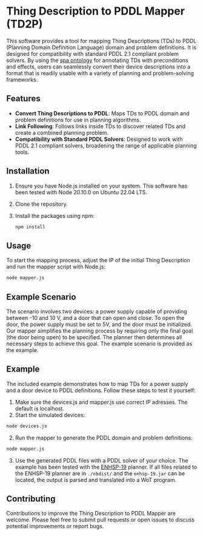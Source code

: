 # Thing Description to PDDL Mapper (TD2P)

This software provides a tool for mapping Thing Descriptions (TDs) to PDDL (Planning Domain Definition Language) domain and problem definitions. It is designed for compatibility with standard PDDL 2.1 compliant problem solvers. By using the [spa ontology](https://paul.ti.rw.fau.de/~jo00defe/voc/spa) for annotating TDs with preconditions and effects, users can seamlessly convert their device descriptions into a format that is readily usable with a variety of planning and problem-solving frameworks.

## Features

- **Convert Thing Descriptions to PDDL**: Maps TDs to PDDL domain and problem definitions for use in planning algorithms.
- **Link Following**: Follows links inside TDs to discover related TDs and create a combined planning problem.
- **Compatibility with Standard PDDL Solvers**: Designed to work with PDDL 2.1 compliant solvers, broadening the range of applicable planning tools.

## Installation

1. Ensure you have Node.js installed on your system. This software has been tested with Node 20.10.0 on Ubuntu 22.04 LTS.
2. Clone the repository.
3. Install the packages using npm:

    ```bash
    npm install
    ```

## Usage

To start the mapping process, adjust the IP of the initial Thing Description and run the mapper script with Node.js:

```bash
node mapper.js
```

## Example Scenario
The scenario involves two devices: a power supply capable of providing between -10 and 10 V, and a door that can open and close. To open the door, the power supply must be set to 5V, and the door must be initialized. Our mapper simplifies the planning process by requiring only the final goal (the door being open) to be specified. The planner then determines all necessary steps to achieve this goal. The example scenario is provided as the example.

## Example
The included example demonstrates how to map TDs for a power supply and a door device to PDDL definitions. Follow these steps to test it yourself:

1. Make sure the devices.js and mapper.js use correct IP adresses. The default is localhost. 
1. Start the simulated devices:
```bash
node devices.js
```
2. Run the mapper to generate the PDDL domain and problem definitions:
```bash
node mapper.js
```
3. Use the generated PDDL files with a PDDL solver of your choice. The example has been tested with the [ENHSP-19](https://sites.google.com/view/enhsp/) planner. If all files related to the ENHSP-19 planner are in ```./nbdist/``` and the ```enhsp-19.jar``` can be located, the output is parsed and translated into a WoT program.

## Contributing
Contributions to improve the Thing Description to PDDL Mapper are welcome. Please feel free to submit pull requests or open issues to discuss potential improvements or report bugs.

